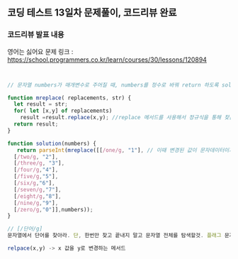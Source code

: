## 코딩 테스트 13일차 문제풀이, 코드리뷰 완료

### 코드리뷰 발표 내용
영어는 싫어요 문제 
링크 : https://school.programmers.co.kr/learn/courses/30/lessons/120894
```js


// 문자열 numbers가 매개변수로 주어질 때, numbers를 정수로 바꿔 return 하도록 solution 함수를 완성해 주세요.

function mreplace( replacements, str) {
  let result = str;
  for( let [x,y] of replacements)
    result =result.replace(x,y); //replace 메서드를 사용해서 정규식을 통해 찾은 값 'x'를 'y' 값으로 교체하고 result에 추가한다.
  return result;
}

function solution(numbers) {
   return parseInt(mreplace([[/one/g, "1"], // 이때 변경된 값이 문자데이터이기 때문에 parseInt를 사용하여 숫자로 변경함!
  [/two/g, "2"],
  [/three/g, "3"],
  [/four/g,"4"],
  [/five/g,"5"],
  [/six/g,"6"],
  [/seven/g,"7"],
  [/eight/g,"8"],
  [/nine/g,"9"],
  [/zero/g,"0"]],numbers));
}

// [/단어/g]
문자열에서 단어를 찾아라. 단, 한번만 찾고 끝내지 말고 문자열 전체를 탐색할것. 플래그 문자 g가 있으면 문자열 전체를 탐색한다는 뜻이다. 

relpace(x,y) -> x 값을 y로 변경하는 메서드
```
